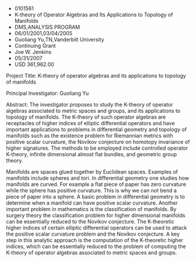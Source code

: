
* 0101561
* K-theory of Operator Algebras and Its Applications to Topology of Manifolds
* DMS,ANALYSIS PROGRAM
* 06/01/2001,03/04/2005
* Guoliang Yu,TN,Vanderbilt University
* Continuing Grant
* Joe W. Jenkins
* 05/31/2007
* USD 361,962.00

Project Title: K-theory of operator algebras and its applications to topology of
manifolds

Principal Investigator: Guoliang Yu

Abstract: The investigator proposes to study the K-theory of operator algebras
associated to metric spaces and groups, and its applications to topology of
manifolds. The K-theory of such operator algebras are receptacles of higher
indices of elliptic differential operators and have important applications to
problems in differential geometry and topology of manifolds such as the
existence problem for Riemannian metrics with positive scalar curvature, the
Novikov conjecture on homotopy invariance of higher signatures. The methods to
be employed include controlled operator K-theory, infinite dimensional almost
flat bundles, and geometric group theory.

Manifolds are spaces glued together by Euclidean spaces. Examples of manifolds
include spheres and tori. In differential geometry one studies how manifolds are
curved. For example a flat piece of paper has zero curvature while the sphere
has positive curvature. This is why we can not bend a piece of paper into a
sphere. A basic problem in differential geometry is to determine when a manifold
can have positive scalar curvature. Another important problem in mathematics is
the classification of manifolds. By surgery theory the classification problem
for higher dimensional manifolds can be essentially reduced to the Novikov
conjecture. The K-theoretic higher indices of certain elliptic differential
operators can be used to attack the positive scalar curvature problem and the
Novikov conjecture. A key step in this analytic approach is the computation of
the K-theoretic higher indices, which can be essentially reduced to the problem
of computing the K-theory of operator algebras associated to metric spaces and
groups.














